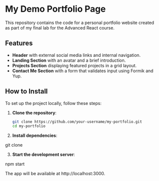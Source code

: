 # My Demo Portfolio Page

This repository contains the code for a personal portfolio website created as part of my final lab for the Advanced React course.

## Features

- **Header** with external social media links and internal navigation.
- **Landing Section** with an avatar and a brief introduction.
- **Projects Section** displaying featured projects in a grid layout.
- **Contact Me Section** with a form that validates input using Formik and Yup.


## How to Install

To set up the project locally, follow these steps:

1. **Clone the repository**:
   ```bash
   git clone https://github.com/your-username/my-portfolio.git
   cd my-portfolio

2. **Install dependencies**:

  git clone

3. **Start the development server**:

npm start

The app will be available at http://localhost:3000.
